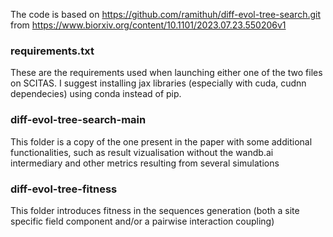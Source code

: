 The code is based on https://github.com/ramithuh/diff-evol-tree-search.git from https://www.biorxiv.org/content/10.1101/2023.07.23.550206v1

### requirements.txt ###
These are the requirements used when launching either one of the two files on SCITAS. 
I suggest installing jax libraries (especially with cuda, cudnn dependecies) using conda instead of pip.

### diff-evol-tree-search-main ###
This folder is a copy of the one present in the paper with some additional functionalities, such as result vizualisation without the wandb.ai intermediary and other metrics resulting from several simulations

### diff-evol-tree-fitness ###
This folder introduces fitness in the sequences generation (both a site specific field component and/or a pairwise interaction coupling)
